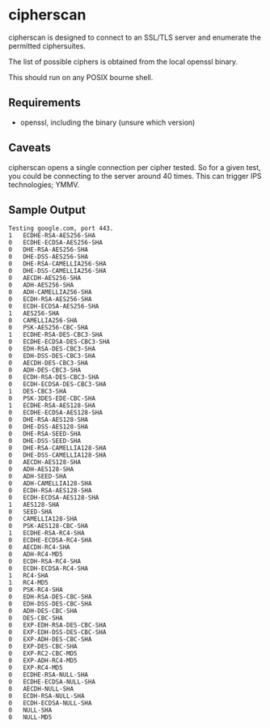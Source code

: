 cipherscan
==========

cipherscan is designed to connect to an SSL/TLS server and enumerate the permitted ciphersuites.

The list of possible ciphers is obtained from the local openssl binary.

This should run on any POSIX bourne shell.

Requirements
------------

* openssl, including the binary (unsure which version)

Caveats
-------

cipherscan opens a single connection per cipher tested. So for a given test, you could be connecting to
the server around 40 times.  This can trigger IPS technologies; YMMV.

Sample Output
-------------

    Testing google.com, port 443.
    1	ECDHE-RSA-AES256-SHA
    0	ECDHE-ECDSA-AES256-SHA
    0	DHE-RSA-AES256-SHA
    0	DHE-DSS-AES256-SHA
    0	DHE-RSA-CAMELLIA256-SHA
    0	DHE-DSS-CAMELLIA256-SHA
    0	AECDH-AES256-SHA
    0	ADH-AES256-SHA
    0	ADH-CAMELLIA256-SHA
    0	ECDH-RSA-AES256-SHA
    0	ECDH-ECDSA-AES256-SHA
    1	AES256-SHA
    0	CAMELLIA256-SHA
    0	PSK-AES256-CBC-SHA
    1	ECDHE-RSA-DES-CBC3-SHA
    0	ECDHE-ECDSA-DES-CBC3-SHA
    0	EDH-RSA-DES-CBC3-SHA
    0	EDH-DSS-DES-CBC3-SHA
    0	AECDH-DES-CBC3-SHA
    0	ADH-DES-CBC3-SHA
    0	ECDH-RSA-DES-CBC3-SHA
    0	ECDH-ECDSA-DES-CBC3-SHA
    1	DES-CBC3-SHA
    0	PSK-3DES-EDE-CBC-SHA
    1	ECDHE-RSA-AES128-SHA
    0	ECDHE-ECDSA-AES128-SHA
    0	DHE-RSA-AES128-SHA
    0	DHE-DSS-AES128-SHA
    0	DHE-RSA-SEED-SHA
    0	DHE-DSS-SEED-SHA
    0	DHE-RSA-CAMELLIA128-SHA
    0	DHE-DSS-CAMELLIA128-SHA
    0	AECDH-AES128-SHA
    0	ADH-AES128-SHA
    0	ADH-SEED-SHA
    0	ADH-CAMELLIA128-SHA
    0	ECDH-RSA-AES128-SHA
    0	ECDH-ECDSA-AES128-SHA
    1	AES128-SHA
    0	SEED-SHA
    0	CAMELLIA128-SHA
    0	PSK-AES128-CBC-SHA
    1	ECDHE-RSA-RC4-SHA
    0	ECDHE-ECDSA-RC4-SHA
    0	AECDH-RC4-SHA
    0	ADH-RC4-MD5
    0	ECDH-RSA-RC4-SHA
    0	ECDH-ECDSA-RC4-SHA
    1	RC4-SHA
    1	RC4-MD5
    0	PSK-RC4-SHA
    0	EDH-RSA-DES-CBC-SHA
    0	EDH-DSS-DES-CBC-SHA
    0	ADH-DES-CBC-SHA
    0	DES-CBC-SHA
    0	EXP-EDH-RSA-DES-CBC-SHA
    0	EXP-EDH-DSS-DES-CBC-SHA
    0	EXP-ADH-DES-CBC-SHA
    0	EXP-DES-CBC-SHA
    0	EXP-RC2-CBC-MD5
    0	EXP-ADH-RC4-MD5
    0	EXP-RC4-MD5
    0	ECDHE-RSA-NULL-SHA
    0	ECDHE-ECDSA-NULL-SHA
    0	AECDH-NULL-SHA
    0	ECDH-RSA-NULL-SHA
    0	ECDH-ECDSA-NULL-SHA
    0	NULL-SHA
    0	NULL-MD5

